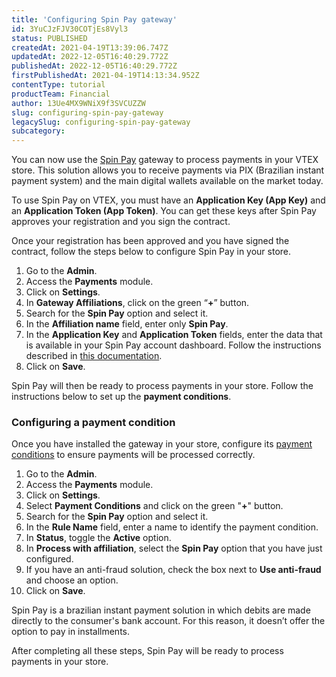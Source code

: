 ```yaml
---
title: 'Configuring Spin Pay gateway'
id: 3YuCJzFJV30COTjEs8Vyl3
status: PUBLISHED
createdAt: 2021-04-19T13:39:06.747Z
updatedAt: 2022-12-05T16:40:29.772Z
publishedAt: 2022-12-05T16:40:29.772Z
firstPublishedAt: 2021-04-19T14:13:34.952Z
contentType: tutorial
productTeam: Financial
author: 13Ue4MX9WNiX9f3SVCUZZW
slug: configuring-spin-pay-gateway
legacySlug: configuring-spin-pay-gateway
subcategory: 
---
```


You can now use the [Spin Pay](https://spinpay.com.br/) gateway to process payments in your VTEX store. This solution allows you to receive payments via PIX (Brazilian instant payment system) and the main digital wallets available on the market today.

<div class="alert alert-warning">
  To use Spin Pay on VTEX, you must have an <b>Application Key (App Key)</b> and an <b>Application Token (App Token)</b>. You can get these keys after Spin Pay approves your registration and you sign the contract. 
   </div>

Once your registration has been approved and you have signed the contract, follow the steps below to configure Spin Pay in your store.

1. Go to the __Admin__.
2. Access the __Payments__ module.
3. Click on __Settings__.
4. In __Gateway Affiliations__, click on the green “__+__” button.
5. Search for the __Spin Pay__ option and select it.
6. In the __Affiliation name__ field, enter only __Spin Pay__.
7. In the __Application Key__ and __Application Token__ fields, enter the data that is available in your Spin Pay account dashboard. Follow the instructions described in [this documentation](https://spinpay.zendesk.com/hc/en-us/articles/5067562692247-Where-do-I-find-the-credentials-I-need-to-activate-Pix-in-my-virtual-shop-).
8. Click on __Save__.

Spin Pay will then be ready to process payments in your store. Follow the instructions below to set up the __payment conditions__.

### Configuring a payment condition

Once you have installed the gateway in your store, configure its [payment conditions](https://help.vtex.com/en/tutorial/condicoes-de-pagamento--tutorials_455?&utm_source=autocomplete) to ensure payments will be processed correctly.

1. Go to the __Admin__.
2. Access the __Payments__ module.
3. Click on __Settings__.
4. Select __Payment Conditions__ and click on the green "__+__" button.
5. Search for the __Spin Pay__ option and select it.
6. In the __Rule Name__ field, enter a name to identify the payment condition.
7. In __Status__, toggle the __Active__ option.
8. In __Process with affiliation__, select the __Spin Pay__ option that you have just configured.
9. If you have an anti-fraud solution, check the box next to __Use anti-fraud__ and choose an option.
10. Click on __Save__.

<div class="alert alert-warning">
  Spin Pay is a brazilian instant payment solution in which debits are made directly to the consumer's bank account. For this reason, it doesn’t offer the option to pay in installments.
   </div>

After completing all these steps, Spin Pay will be ready to process payments in your store.
